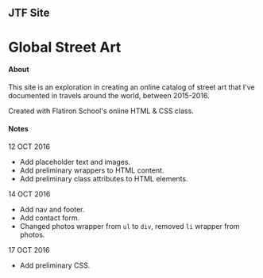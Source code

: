 JTF Site
---

# Global Street Art

#### About

This site is an exploration in creating an online catalog of street art that I've documented in travels around the world, between 2015-2016.

Created with Flatiron School's online HTML & CSS class.

#### Notes

12 OCT 2016
* Add placeholder text and images.
* Add preliminary wrappers to HTML content.
* Add preliminary class attributes to HTML elements.

14 OCT 2016
* Add nav and footer.
* Add contact form.
* Changed photos wrapper from `ul` to `div`, removed `li` wrapper from photos.

17 OCT 2016
* Add preliminary CSS.
